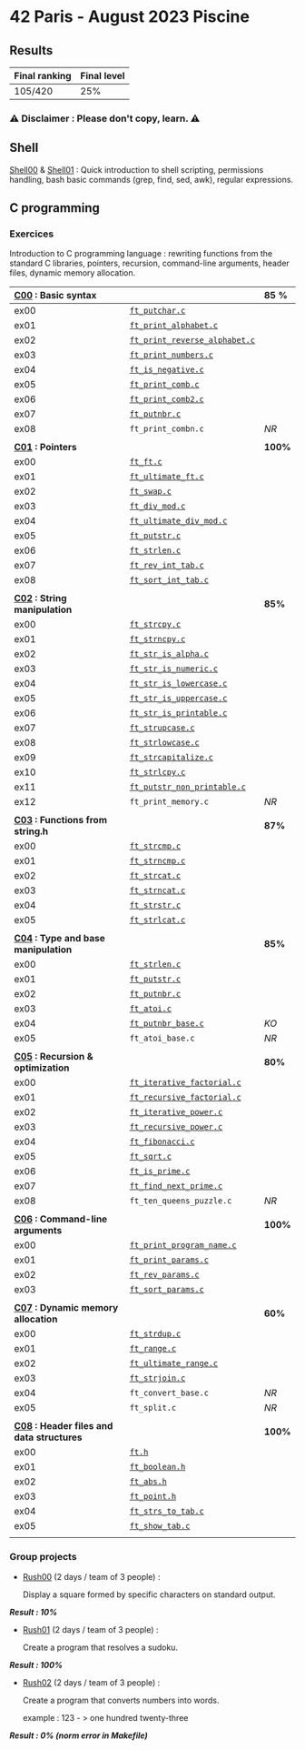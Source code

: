 # 42 Paris - August 2023 Piscine

## Results

 | Final ranking | Final level|
 | --- | ----|
 | 105/420 | 25% |
 
### ⚠️ Disclaimer : Please don't copy, learn. ⚠️

## Shell 
[Shell00](/shell00) & [Shell01](/shell01) : Quick introduction to shell scripting, permissions handling, bash basic commands (grep, find, sed, awk), regular expressions.

## C programming
 ### Exercices
Introduction to C programming language : rewriting functions from the standard C libraries, pointers, recursion, command-line arguments, header files, dynamic memory allocation.

| [C00](/C00) : Basic syntax |           |  __85__ %   |
| :--------------- |:---------------| :-----|
| ex00  |   [`ft_putchar.c`](/C00/ex00/ft_putchar.c)  |   |
| ex01  | [`ft_print_alphabet.c`](/C00/ex01/ft_print_alphabet.c) |  |
| ex02  | [`ft_print_reverse_alphabet.c`](/C00/ex02/ft_print_reverse_alphabet.c) | |
| ex03  | [`ft_print_numbers.c`](/C00/ex03/ft_print_numbers.c) | |
| ex04  | [`ft_is_negative.c`](/C00/ex04/ft_is_negative.c)  |  |
| ex05 | [`ft_print_comb.c`](/C00/ex05/ft_print_comb.c) | |
| ex06 | [`ft_print_comb2.c`](/C00/ex06/ft_print_comb2.c) | |
| ex07 | [`ft_putnbr.c`](/C00/ex07/ft_putnbr.c)| |
| ex08 | `ft_print_combn.c` | *NR* |
| | | |
| __[C01](/C01) : Pointers__ |           |   __100%__    |
| ex00  |  [`ft_ft.c`](/C01/ex00/ft_ft.c)  |  |
| ex01  | [`ft_ultimate_ft.c`](/C01/ex01/ft_ultimate_ft.c) | |
| ex02  | [`ft_swap.c`](/C01/ex02/ft_swap.c) | |
| ex03  | [`ft_div_mod.c`](/C01/ex03/ft_div_mod.c) |  |
| ex04  | [`ft_ultimate_div_mod.c`](/C01/ex04/ft_ultimate_div_mod.c)  |  |
| ex05 | [`ft_putstr.c`](/C01/ex07/ft_putstr.c) |  |
| ex06 | [`ft_strlen.c`](/C01/ex06/ft_strlen.c) | |
| ex07 | [`ft_rev_int_tab.c`](/C01/ex07/ft_rev_int_tab.c) | |
| ex08 | [`ft_sort_int_tab.c`](/C01/ex08/ft_sort_int_tab.c) | |
| | | |
| __[C02](/C02) : String manipulation__ |           |   __85%__    |
| ex00  |  [`ft_strcpy.c`](/C02/ex00/ft_strcpy.c)  |   |
| ex01  | [`ft_strncpy.c`](/C02/ex01/ft_strncpy.c) |  |
| ex02  | [`ft_str_is_alpha.c`](/C02/ex02/ft_str_is_alpha.c) | |
| ex03  | [`ft_str_is_numeric.c`](/C02/ex03/ft_str_is_numeric.c) |  |
| ex04  | [`ft_str_is_lowercase.c`](/C02/ex04/ft_str_is_lowercase.c)  | |
| ex05 | [`ft_str_is_uppercase.c`](/C02/ex05/ft_str_is_uppercase.c) |  |
| ex06 | [`ft_str_is_printable.c`](/C02/ex06/ft_str_is_printable.c) |  |
| ex07 | [`ft_strupcase.c`](/C02/ex07/ft_strupcase.c) |  |
| ex08 | [`ft_strlowcase.c`](/C02/ex08/strlowcase.c) |  |
| ex09 | [`ft_strcapitalize.c`](/C02/ex09/ft_strcapitalize.c) |  |
| ex10 | [`ft_strlcpy.c`](/C02/ex10/ft_strlcpy.c) | | 
| ex11 | [`ft_putstr_non_printable.c`](/C02/ex11/ft_putstr_non_printable.c) |  |
| ex12 | `ft_print_memory.c` | *NR* |
| | | |
| __[C03](/C03) : Functions from string.h__ |           |   __87%__    |
| ex00  | [`ft_strcmp.c`](/C03/ex00/ft_strcmp.c)  |   |
| ex01  | [`ft_strncmp.c`](/C03/ex01/ft_strncmp.c) |  |
| ex02  | [`ft_strcat.c`](/C03/ex02/ft_strcat.c) | |
| ex03  | [`ft_strncat.c`](/C03/ex03/ft_strncat.c) |  |
| ex04  | [`ft_strstr.c`](/C03/ex04/ft_strstr.c)  |  |
| ex05 | [`ft_strlcat.c`](/C03/ex05/ft_strlcat.c) |  |
| | | |
| __[C04](/C04) : Type and base manipulation__ |           |   __85%__    |
| ex00  | [`ft_strlen.c`](/C04/ex00/ft_strlen.c) |   |
| ex01  | [`ft_putstr.c`](/C04/ex01/ft_putstr.c) |  |
| ex02  | [`ft_putnbr.c`](/C04/ex02/ft_putnbr.c) | |
| ex03  | [`ft_atoi.c`](/C04/ex03/ft_atoi.c) |  |
| ex04  | [`ft_putnbr_base.c`](/C04/ex04/ft_putnbr_base.c)  |  *KO*  |
| ex05 | `ft_atoi_base.c` | *NR* |
| | | |
| __[C05](/C05) : Recursion & optimization__ |           |   __80%__    |
| ex00  |  [`ft_iterative_factorial.c`](/C05/ex00/ft_iterative_factorial.c)  |   |
| ex01  | [`ft_recursive_factorial.c`](/C05/ex01/ft_recursive_factorial.c) |  |
| ex02  | [`ft_iterative_power.c`](/C05/ex02/ft_itertative_power.c) | |
| ex03  | [`ft_recursive_power.c`](/C05/ex03/ft_recursive_power.c) |  |
| ex04  | [`ft_fibonacci.c`](/C05/ex04/ft_fibonacci.c)  |  |
| ex05 | [`ft_sqrt.c`](/C05/ex05/ft_sqrt.c) |  |
| ex06 | [`ft_is_prime.c`](/C05/ex06/ft_is_prime.c) |  |
| ex07 | [`ft_find_next_prime.c`](/C05/ex07/ft_find_next_prime.c) |  |
| ex08 | `ft_ten_queens_puzzle.c` | *NR* |
| | | |
| __[C06](/C06) : Command-line arguments__ |           |   __100%__    |
| ex00  |   [`ft_print_program_name.c`](/C06/ex00/ft_print_program_name.c)  |   |
| ex01  | [`ft_print_params.c`](/C06/ex01/ft_print_params.c) |  |
| ex02  | [`ft_rev_params.c`](/C06/ex02/ft_rev_params.c) | |
| ex03  | [`ft_sort_params.c`](/C06/ex03/ft_sort_params.c) |  |
| | | |
| __[C07](/C07) : Dynamic memory allocation__ |           |   __60%__    |
| ex00  |  [`ft_strdup.c`](/C07/ex00/ft_strdup.c)  |   |
| ex01  | [`ft_range.c`](/C07/ex01/ft_range.c) |  |
| ex02  | [`ft_ultimate_range.c`](/C07/ex02/ft_ultimate_range.c) | |
| ex03  | [`ft_strjoin.c`](/C07/ex03/ft_strjoin.c) |  |
| ex04  | `ft_convert_base.c`|  *NR* | |
| ex05 | `ft_split.c`| *NR* |
| | | |
| __[C08](/C08) : Header files and data structures__ |           |   __100%__    |
| ex00  | [`ft.h`](/C08/ex00/ft.h)  |   |
| ex01  | [`ft_boolean.h`](C08/ex01/ft_boolean.h) |  |
| ex02  | [`ft_abs.h`](C08/ex02/ft_abs.h) | |
| ex03  | [`ft_point.h`](C08/ex03/ft_point.h) |  |
| ex04  | [`ft_strs_to_tab.c`](C08/ex04/ft_strs_to_tab.c)  |  |
| ex05 | [`ft_show_tab.c`](C08/ex05/ft_show_tab.c) |  |
| | | |

 ### Group projects ###
 
  - [Rush00](/rush00) (2 days / team of 3 people) :

	Display a square formed by specific characters on standard output.

    

__*Result : 10%*__

    
  - [Rush01](/rush01) (2 days / team of 3 people) :

	Create a program that resolves a sudoku.



__*Result : 100%*__
    

  - [Rush02](/rush02) (2 days / team of 3 people) :
	
	Create a program that converts numbers into words.

	example :  123 - > one hundred twenty-three

__*Result : 0% (norm error in Makefile)*__
